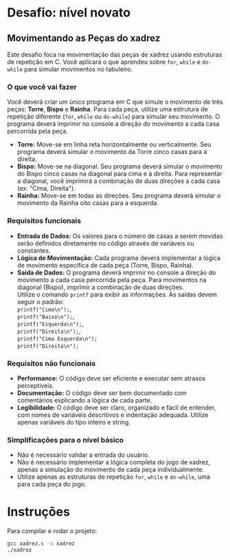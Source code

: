# Desafio: nível novato

## Movimentando as Peças do xadrez

Este desafio foca na movimentação das peças de xadrez usando estruturas de repetição em C. Você aplicará o que aprendeu sobre `for`, `while` e `do-while` para simular movimentos no tabuleiro.

### O que você vai fazer

Você deverá criar um único programa em C que simule o movimento de três peças: **Torre**, **Bispo** e **Rainha**. Para cada peça, utilize uma estrutura de repetição diferente (`for`, `while` ou `do-while`) para simular seu movimento. O programa deverá imprimir no console a direção do movimento a cada casa percorrida pela peça.

- **Torre:** Move-se em linha reta horizontalmente ou verticalmente. Seu programa deverá simular o movimento da Torre cinco casas para a direita.
- **Bispo:** Move-se na diagonal. Seu programa deverá simular o movimento do Bispo cinco casas na diagonal para cima e à direita. Para representar a diagonal, você imprimirá a combinação de duas direções a cada casa (ex: "Cima, Direita").
- **Rainha:** Move-se em todas as direções. Seu programa deverá simular o movimento da Rainha oito casas para a esquerda.

### Requisitos funcionais

- **Entrada de Dados:** Os valores para o número de casas a serem movidas serão definidos diretamente no código através de variáveis ou constantes.
- **Lógica de Movimentação:** Cada programa deverá implementar a lógica de movimento específica de cada peça (Torre, Bispo, Rainha).
- **Saída de Dados:** O programa deverá imprimir no console a direção do movimento a cada casa percorrida pela peça. Para movimentos na diagonal (Bispo), imprimir a combinação de duas direções.  
  Utilize o comando `printf` para exibir as informações. As saídas devem seguir o padrão:  
  `printf("Cima\n");`,  
  `printf("Baixo\n");`,  
  `printf("Esquerda\n");`,  
  `printf("Direita\n");`,  
  `printf("Cima Esquerda\n");`  
  `printf("Direita\n");`

### Requisitos não funcionais

- **Performance:** O código deve ser eficiente e executar sem atrasos perceptíveis.
- **Documentação:** O código deve ser bem documentado com comentários explicando a lógica de cada parte.
- **Legibilidade:** O código deve ser claro, organizado e fácil de entender, com nomes de variáveis descritivos e indentação adequada. Utilize apenas variáveis do tipo inteiro e string.

### Simplificações para o nível básico

- Não é necessário validar a entrada do usuário.
- Não é necessário implementar a lógica completa do jogo de xadrez, apenas a simulação do movimento de cada peça individualmente.
- Utilize apenas as estruturas de repetição `for`, `while` e `do-while`, uma para cada peça do jogo.

# Instruções
Para compilar e rodar o projeto:
```bash
gcc xadrez.c -o xadrez
./xadrez
```